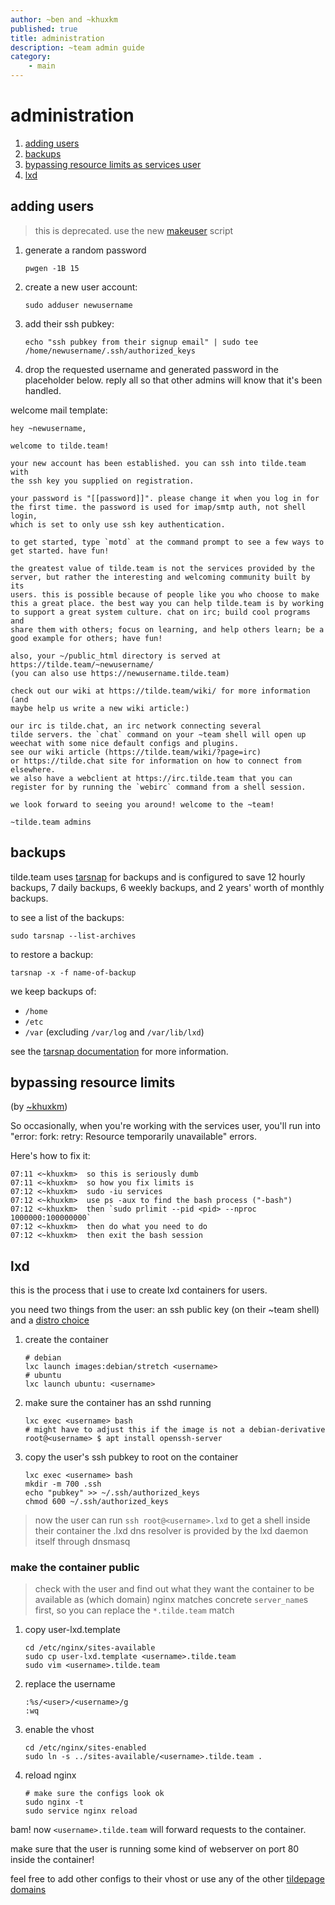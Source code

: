 ```yaml
---
author: ~ben and ~khuxkm
published: true
title: administration
description: ~team admin guide
category:
    - main
---
```


# administration
 1. [adding users](#adding-users)
 2. [backups](#backups)
 3. [bypassing resource limits as services user](#bypassing-resource-limits)
 4. [lxd](#lxd)

## adding users

> this is deprecated. use the new [makeuser](https://tildegit.org/team/makeuser/src/branch/bash-edition) script

1. generate a random password
    ```
    pwgen -1B 15
    ```

1. create a new user account:
    ```
    sudo adduser newusername
    ```

1. add their ssh pubkey:

    ```
    echo "ssh pubkey from their signup email" | sudo tee /home/newusername/.ssh/authorized_keys
    ```

1. drop the requested username and generated password in the placeholder below. reply all so that other admins will know that it's been handled.

welcome mail template:

    hey ~newusername,

    welcome to tilde.team!

    your new account has been established. you can ssh into tilde.team with
    the ssh key you supplied on registration.

    your password is "[[password]]". please change it when you log in for
    the first time. the password is used for imap/smtp auth, not shell login,
    which is set to only use ssh key authentication.

    to get started, type `motd` at the command prompt to see a few ways to
    get started. have fun!

    the greatest value of tilde.team is not the services provided by the
    server, but rather the interesting and welcoming community built by its
    users. this is possible because of people like you who choose to make
    this a great place. the best way you can help tilde.team is by working
    to support a great system culture. chat on irc; build cool programs and
    share them with others; focus on learning, and help others learn; be a
    good example for others; have fun!

    also, your ~/public_html directory is served at
    https://tilde.team/~newusername/
    (you can also use https://newusername.tilde.team)

    check out our wiki at https://tilde.team/wiki/ for more information (and
    maybe help us write a new wiki article:)

    our irc is tilde.chat, an irc network connecting several
    tilde servers. the `chat` command on your ~team shell will open up
    weechat with some nice default configs and plugins.
    see our wiki article (https://tilde.team/wiki/?page=irc)
    or https://tilde.chat site for information on how to connect from elsewhere.
    we also have a webclient at https://irc.tilde.team that you can
    register for by running the `webirc` command from a shell session.

    we look forward to seeing you around! welcome to the ~team!

    ~tilde.team admins



## backups

tilde.team uses [tarsnap](https://tarsnap.com) for backups and is configured to save 12 hourly backups, 7 daily backups, 6 weekly backups, and 2 years' worth of monthly backups.

to see a list of the backups:

```
sudo tarsnap --list-archives
```

to restore a backup:

```
tarsnap -x -f name-of-backup
```

we keep backups of:
* `/home`
* `/etc`
* `/var` (excluding `/var/log` and `/var/lib/lxd`)

see the [tarsnap documentation](https://www.tarsnap.com/usage.html) for more information.

## bypassing resource limits

(by [~khuxkm](https://khuxkm.tilde.team/))

So occasionally, when you're working with the services user, you'll run into "error: fork: retry: Resource temporarily unavailable" errors.

Here's how to fix it:

    07:11 <~khuxkm>  so this is seriously dumb
    07:11 <~khuxkm>  so how you fix limits is
    07:12 <~khuxkm>  sudo -iu services
    07:12 <~khuxkm>  use ps -aux to find the bash process ("-bash")
    07:12 <~khuxkm>  then `sudo prlimit --pid <pid> --nproc 1000000:100000000`
    07:12 <~khuxkm>  then do what you need to do
    07:12 <~khuxkm>  then exit the bash session


## lxd

this is the process that i use to create lxd containers for users.

you need two things from the user: an ssh public key (on their ~team shell) and a [distro choice](https://us.images.linuxcontainers.org/)


1. create the container
    ```
    # debian
    lxc launch images:debian/stretch <username>
    # ubuntu
    lxc launch ubuntu: <username>
    ```

1. make sure the container has an sshd running
    ```
    lxc exec <username> bash
    # might have to adjust this if the image is not a debian-derivative
    root@<username> $ apt install openssh-server
    ```

1. copy the user's ssh pubkey to root on the container
    ```
    lxc exec <username> bash
    mkdir -m 700 .ssh
    echo "pubkey" >> ~/.ssh/authorized_keys
    chmod 600 ~/.ssh/authorized_keys
    ```

> now the user can run `ssh root@<username>.lxd` to get a shell inside their container
> the .lxd dns resolver is provided by the lxd daemon itself through dnsmasq

### make the container public

> check with the user and find out what they want the container to be available as (which domain)
> nginx matches concrete `server_name`s first, so you can replace the `*.tilde.team` match

1. copy user-lxd.template
    ```
    cd /etc/nginx/sites-available
    sudo cp user-lxd.template <username>.tilde.team
    sudo vim <username>.tilde.team
    ```

1. replace the username
    ```
    :%s/<user>/<username>/g
    :wq
    ```

1. enable the vhost
    ```
    cd /etc/nginx/sites-enabled
    sudo ln -s ../sites-available/<username>.tilde.team .
    ```

1. reload nginx
    ```
    # make sure the configs look ok
    sudo nginx -t
    sudo service nginx reload
    ```

bam! now `<username>.tilde.team` will forward requests to the container.

make sure that the user is running some kind of webserver on port 80 inside the container!

feel free to add other configs to their vhost or use any of the other [tildepage domains](?page=tildepages)